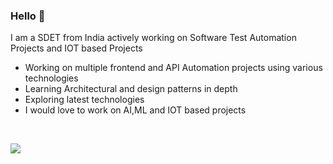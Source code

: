 ### Hello 👋

I am a SDET from India actively working on Software Test Automation Projects and IOT based Projects

- Working on multiple frontend and API Automation projects using various technologies
- Learning Architectural and design patterns in depth
- Exploring latest technologies 
- I would love to work on AI,ML and IOT based projects
<br>


![](https://komarev.com/ghpvc/?username=SamuelVinay91)
